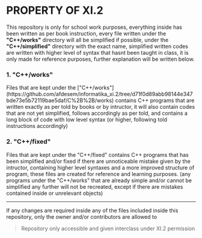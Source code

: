 <h1>PROPERTY OF XI.2</h1>

This repository is only for school work purposes, everything inside has been written as per book instruction, every file written under the <b>"C++/works"</b> directory will all be simplified if possible, under the <b>"C++/simplified"</b> directory with the exact name, simplified written codes are written with higher level of syntax that hasnt been taught in class, it is only made for reference purposes, further explanation will be written below.

<h3>1. "C++/works"</h3>
Files that are kept under the ["C++/works"](https://github.com/afdesem/informatika_xi.2/tree/d71f0d89abb98144e347bde73e5b72119bae5daf/C%2B%2B/works) contains C++ programs that are written exactly as per told by books or by intructor, it will also contain codes that are not yet simplified, follows accordingly as per told, and contains a long block of code with low level syntax (or higher, following told instructions accordingly)

<h3>2. "C++/fixed"</h3>
Files that are kept under the "C++/fixed" contains C++ programs that has been simplified and/or fixed if there are unnoticeable mistake given by the intructor, containing higher level syntaxes and a more improved structure of program, these files are created for reference and learning purposes. (any programs under the "C++/works" that are already simple and/or cannot be simplified any further will not be recreated, except if there are mistakes contained inside or unrelevant objects)

---

If any changes are required inside any of the files included inside this repository, only the owner and/or contributors are allowed to

> Repository only accessible and given interclass under XI.2 permission

